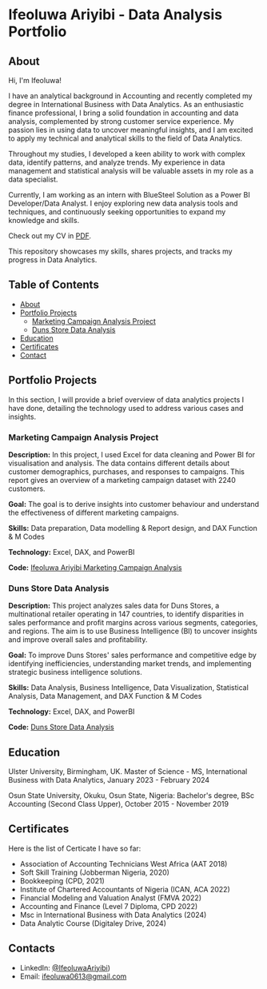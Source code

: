 # Ifeoluwa Ariyibi - Data Analysis Portfolio

## About 
Hi, I'm Ifeoluwa!

I have an analytical background in Accounting and recently completed my degree in International Business with Data Analytics. As an enthusiastic finance professional, I bring a solid foundation in accounting and data analysis, complemented by strong customer service experience. My passion lies in using data to uncover meaningful insights, and I am excited to apply my technical and analytical skills to the field of Data Analytics.

Throughout my studies, I developed a keen ability to work with complex data, identify patterns, and analyze trends. My experience in data management and statistical analysis will be valuable assets in my role as a data specialist.

Currently, I am working as an intern with BlueSteel Solution as a Power BI Developer/Data Analyst. I enjoy exploring new data analysis tools and techniques, and continuously seeking opportunities to expand my knowledge and skills.

Check out my CV in [PDF](https://github.com/user-attachments/files/16503607/Ifeoluwa.Ariyibi.Data.Analyst.CV.pdf).

This repository showcases my skills, shares projects, and tracks my progress in Data Analytics.

## Table of Contents

- [About](#About)
- [Portfolio Projects](#Portfolio-Projects)
    - [Marketing Campaign Analysis Project](#Marketing-Campaign-Analysis-Project)
    - [Duns Store Data Analysis](#Duns-Store-Data-Analysis)
- [Education](#Education)
- [Certificates](#Certificates)
- [Contact](#Contact)

## Portfolio Projects
In this section, I will provide a brief overview of data analytics projects I have done, detailing the technology used to address various cases and insights.

### Marketing Campaign Analysis Project

**Description:** In this project, I used Excel for data cleaning and Power BI for visualisation and analysis. The data contains different details about customer demographics, purchases, and responses to campaigns. This report gives an overview of a marketing campaign dataset with 2240 customers. 

**Goal:**  The goal is to derive insights into customer behaviour and understand the effectiveness of different marketing campaigns.

**Skills:** Data preparation, Data modelling & Report design, and DAX Function & M Codes

**Technology:** Excel, DAX, and PowerBI

**Code:** [Ifeoluwa Ariyibi Marketing Campaign Analysis](https://github.com/Ifeoluwa-Ariyibi/Marketing-Campaign-Analysis-Project)

### Duns Store Data Analysis

**Description:** This project analyzes sales data for Duns Stores, a multinational retailer operating in 147 countries, to identify disparities in sales performance and profit margins across various segments, categories, and regions. The aim is to use Business Intelligence (BI) to uncover insights and improve overall sales and profitability.

**Goal:**  To improve Duns Stores' sales performance and competitive edge by identifying inefficiencies, understanding market trends, and implementing strategic business intelligence solutions.

**Skills:** Data Analysis, Business Intelligence, Data Visualization, Statistical Analysis, Data Management, and DAX Function & M Codes

**Technology:** Excel, DAX, and PowerBI

**Code:** [Duns Store Data Analysis](https://github.com/Ifeoluwa-Ariyibi/Duns-Store)

## Education
Ulster University, Birmingham, UK. 
Master of Science - MS, International Business with Data Analytics,
January 2023 - February 2024

Osun State University, Okuku, Osun State, Nigeria:
Bachelor's degree, BSc Accounting (Second Class Upper),
October 2015 - November 2019

## Certificates
Here is the list of Certicate I have so far:
- Association of Accounting Technicians West Africa (AAT 2018)
- Soft Skill Training (Jobberman Nigeria, 2020)
- Bookkeeping (CPD, 2021)
- Institute of Chartered Accountants of Nigeria (ICAN, ACA 2022)
- Financial Modeling and Valuation Analyst (FMVA 2022)
- Accounting and Finance (Level 7 Diploma, CPD 2022)
- Msc in International Business with Data Analytics (2024)
- Data Analytic Course (Digitaley Drive, 2024)

## Contacts
- LinkedIn: [@IfeoluwaAriyibi](https://www.linkedin.com/in/ifeoluwa-ariyibi-840a251a8/))
- Email: ifeoluwa0613@gmail.com
